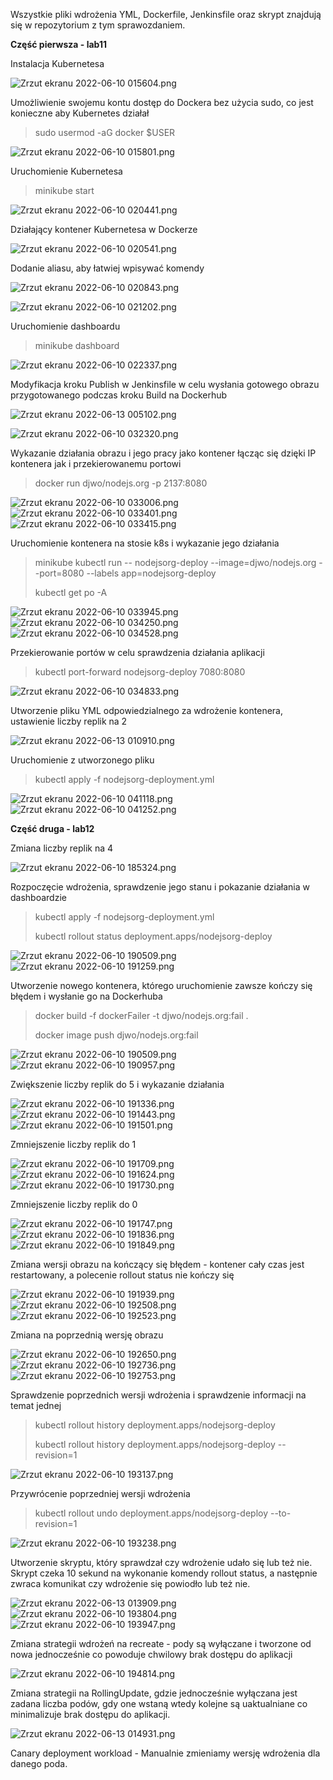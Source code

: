 Wszystkie pliki wdrożenia YML, Dockerfile, Jenkinsfile oraz skrypt znajdują się w repozytorium z tym sprawozdaniem.

**Część pierwsza - lab11**

Instalacja Kubernetesa

![Zrzut ekranu 2022-06-10 015604.png](screens%2Flab11%2FZrzut%20ekranu%202022-06-10%20015604.png)

Umożliwienie swojemu kontu dostęp do Dockera bez użycia sudo, co jest konieczne aby Kubernetes działał

> sudo usermod -aG docker $USER

![Zrzut ekranu 2022-06-10 015801.png](screens%2Flab11%2FZrzut%20ekranu%202022-06-10%20015801.png)

Uruchomienie Kubernetesa

> minikube start

![Zrzut ekranu 2022-06-10 020441.png](screens%2Flab11%2FZrzut%20ekranu%202022-06-10%20020441.png)

Działający kontener Kubernetesa w Dockerze

![Zrzut ekranu 2022-06-10 020541.png](screens%2Flab11%2FZrzut%20ekranu%202022-06-10%20020541.png)

Dodanie aliasu, aby łatwiej wpisywać komendy

![Zrzut ekranu 2022-06-10 020843.png](screens%2Flab11%2FZrzut%20ekranu%202022-06-10%20020843.png)

![Zrzut ekranu 2022-06-10 021202.png](screens%2Flab11%2FZrzut%20ekranu%202022-06-10%20021202.png)

Uruchomienie dashboardu

> minikube dashboard

![Zrzut ekranu 2022-06-10 022337.png](screens%2Flab11%2FZrzut%20ekranu%202022-06-10%20022337.png)

Modyfikacja kroku Publish w Jenkinsfile w celu wysłania gotowego obrazu przygotowanego podczas kroku Build na Dockerhub

![Zrzut ekranu 2022-06-13 005102.png](screens%2Flab11%2FZrzut%20ekranu%202022-06-13%20005102.png)

![Zrzut ekranu 2022-06-10 032320.png](screens%2Flab11%2FZrzut%20ekranu%202022-06-10%20032320.png)


Wykazanie działania obrazu i jego pracy jako kontener łącząc się dzięki IP kontenera jak i przekierowanemu portowi

> docker run djwo/nodejs.org -p 2137:8080

![Zrzut ekranu 2022-06-10 033006.png](screens%2Flab11%2FZrzut%20ekranu%202022-06-10%20033006.png)
![Zrzut ekranu 2022-06-10 033401.png](screens%2Flab11%2FZrzut%20ekranu%202022-06-10%20033401.png)
![Zrzut ekranu 2022-06-10 033415.png](screens%2Flab11%2FZrzut%20ekranu%202022-06-10%20033415.png)

Uruchomienie kontenera na stosie k8s i wykazanie jego działania

> minikube kubectl run -- nodejsorg-deploy --image=djwo/nodejs.org --port=8080 --labels app=nodejsorg-deploy
> 
> kubectl get po -A

![Zrzut ekranu 2022-06-10 033945.png](screens%2Flab11%2FZrzut%20ekranu%202022-06-10%20033945.png)
![Zrzut ekranu 2022-06-10 034250.png](screens%2Flab11%2FZrzut%20ekranu%202022-06-10%20034250.png)
![Zrzut ekranu 2022-06-10 034528.png](screens%2Flab11%2FZrzut%20ekranu%202022-06-10%20034528.png)

Przekierowanie portów w celu sprawdzenia działania aplikacji

>kubectl port-forward nodejsorg-deploy 7080:8080 

![Zrzut ekranu 2022-06-10 034833.png](screens%2Flab11%2FZrzut%20ekranu%202022-06-10%20034833.png)

Utworzenie pliku YML odpowiedzialnego za wdrożenie kontenera, ustawienie liczby replik na 2

![Zrzut ekranu 2022-06-13 010910.png](screens%2Flab11%2FZrzut%20ekranu%202022-06-13%20010910.png)

Uruchomienie z utworzonego pliku

> kubectl apply -f nodejsorg-deployment.yml

![Zrzut ekranu 2022-06-10 041118.png](screens%2Flab11%2FZrzut%20ekranu%202022-06-10%20041118.png)
![Zrzut ekranu 2022-06-10 041252.png](screens%2Flab11%2FZrzut%20ekranu%202022-06-10%20041252.png)

**Część druga - lab12**

Zmiana liczby replik na 4

![Zrzut ekranu 2022-06-10 185324.png](screens%2Flab12%2FZrzut%20ekranu%202022-06-10%20185324.png)

Rozpoczęcie wdrożenia, sprawdzenie jego stanu i pokazanie działania w dashboardzie

> kubectl apply -f nodejsorg-deployment.yml
> 
> kubectl rollout status deployment.apps/nodejsorg-deploy

![Zrzut ekranu 2022-06-10 190509.png](screens%2Flab12%2FZrzut%20ekranu%202022-06-10%20190509.png)
![Zrzut ekranu 2022-06-10 191259.png](screens%2Flab12%2FZrzut%20ekranu%202022-06-10%20191259.png)

Utworzenie nowego kontenera, którego uruchomienie zawsze kończy się błędem i wysłanie go na Dockerhuba

> docker build -f dockerFailer -t djwo/nodejs.org:fail .
> 
> docker image push djwo/nodejs.org:fail

![Zrzut ekranu 2022-06-10 190509.png](screens%2Flab12%2FZrzut%20ekranu%202022-06-10%20190509.png)
![Zrzut ekranu 2022-06-10 190957.png](screens%2Flab12%2FZrzut%20ekranu%202022-06-10%20190957.png)

Zwiększenie liczby replik do 5 i wykazanie działania

![Zrzut ekranu 2022-06-10 191336.png](screens%2Flab12%2FZrzut%20ekranu%202022-06-10%20191336.png)
![Zrzut ekranu 2022-06-10 191443.png](screens%2Flab12%2FZrzut%20ekranu%202022-06-10%20191443.png)
![Zrzut ekranu 2022-06-10 191501.png](screens%2Flab12%2FZrzut%20ekranu%202022-06-10%20191501.png)

Zmniejszenie liczby replik do 1 

![Zrzut ekranu 2022-06-10 191709.png](screens%2Flab12%2FZrzut%20ekranu%202022-06-10%20191709.png)
![Zrzut ekranu 2022-06-10 191624.png](screens%2Flab12%2FZrzut%20ekranu%202022-06-10%20191624.png)
![Zrzut ekranu 2022-06-10 191730.png](screens%2Flab12%2FZrzut%20ekranu%202022-06-10%20191730.png)

Zmniejszenie liczby replik do 0

![Zrzut ekranu 2022-06-10 191747.png](screens%2Flab12%2FZrzut%20ekranu%202022-06-10%20191747.png)
![Zrzut ekranu 2022-06-10 191836.png](screens%2Flab12%2FZrzut%20ekranu%202022-06-10%20191836.png)
![Zrzut ekranu 2022-06-10 191849.png](screens%2Flab12%2FZrzut%20ekranu%202022-06-10%20191849.png)

Zmiana wersji obrazu na kończący się błędem - kontener cały czas jest restartowany, a polecenie rollout status nie kończy się

![Zrzut ekranu 2022-06-10 191939.png](screens%2Flab12%2FZrzut%20ekranu%202022-06-10%20191939.png)
![Zrzut ekranu 2022-06-10 192508.png](screens%2Flab12%2FZrzut%20ekranu%202022-06-10%20192508.png)
![Zrzut ekranu 2022-06-10 192523.png](screens%2Flab12%2FZrzut%20ekranu%202022-06-10%20192523.png)

Zmiana na poprzednią wersję obrazu

![Zrzut ekranu 2022-06-10 192650.png](screens%2Flab12%2FZrzut%20ekranu%202022-06-10%20192650.png)
![Zrzut ekranu 2022-06-10 192736.png](screens%2Flab12%2FZrzut%20ekranu%202022-06-10%20192736.png)
![Zrzut ekranu 2022-06-10 192753.png](screens%2Flab12%2FZrzut%20ekranu%202022-06-10%20192753.png)

Sprawdzenie poprzednich wersji wdrożenia i sprawdzenie informacji na temat jednej

> kubectl rollout history deployment.apps/nodejsorg-deploy
> 
> kubectl rollout history deployment.apps/nodejsorg-deploy --revision=1

![Zrzut ekranu 2022-06-10 193137.png](screens%2Flab12%2FZrzut%20ekranu%202022-06-10%20193137.png)

Przywrócenie poprzedniej wersji wdrożenia 

> kubectl rollout undo deployment.apps/nodejsorg-deploy --to-revision=1

![Zrzut ekranu 2022-06-10 193238.png](screens%2Flab12%2FZrzut%20ekranu%202022-06-10%20193238.png)

Utworzenie skryptu, który sprawdzał czy wdrożenie udało się lub też nie. Skrypt czeka 10 sekund na wykonanie komendy rollout status, a następnie zwraca komunikat czy wdrożenie się powiodło lub też nie.

![Zrzut ekranu 2022-06-13 013909.png](screens%2Flab12%2FZrzut%20ekranu%202022-06-13%20013909.png)
![Zrzut ekranu 2022-06-10 193804.png](screens%2Flab12%2FZrzut%20ekranu%202022-06-10%20193804.png)
![Zrzut ekranu 2022-06-10 193947.png](screens%2Flab12%2FZrzut%20ekranu%202022-06-10%20193947.png)

Zmiana strategii wdrożeń na recreate - pody są wyłączane i tworzone od nowa jednocześnie co powoduje chwilowy brak dostępu do aplikacji

![Zrzut ekranu 2022-06-10 194814.png](screens%2Flab12%2FZrzut%20ekranu%202022-06-10%20194814.png)

Zmiana strategii na RollingUpdate, gdzie jednocześnie wyłączana jest zadana liczba podów, gdy one wstaną wtedy kolejne są uaktualniane co minimalizuje brak dostępu do aplikacji.

![Zrzut ekranu 2022-06-13 014931.png](screens%2Flab12%2FZrzut%20ekranu%202022-06-13%20014931.png)

Canary deployment workload - Manualnie zmieniamy wersję wdrożenia dla danego poda.